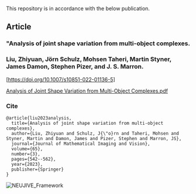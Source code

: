 This repository is in accordance with the below publication.

## Article
### "Analysis of joint shape variation from multi-object complexes.
### Liu, Zhiyuan, Jörn Schulz, Mohsen Taheri, Martin Styner, James Damon, Stephen Pizer, and J. S. Marron.

[https://doi.org/10.1007/s10851-022-01136-5]

[Analysis of Joint Shape Variation from Multi-Object Complexes.pdf](https://github.com/MohsenTaheriShalmani/Joint_Shape_Variation_Analysis_by_CPNS/files/14556893/Analysis.of.Joint.Shape.Variation.from.Multi-Object.Complexes.pdf)

### Cite
```
@article{liu2023analysis,
  title={Analysis of joint shape variation from multi-object complexes},
  author={Liu, Zhiyuan and Schulz, J{\"o}rn and Taheri, Mohsen and Styner, Martin and Damon, James and Pizer, Stephen and Marron, JS},
  journal={Journal of Mathematical Imaging and Vision},
  volume={65},
  number={3},
  pages={542--562},
  year={2023},
  publisher={Springer}
}
```

![NEUJIVE_Framework](https://github.com/MohsenTaheriShalmani/Joint_Shape_Variation_Analysis_by_CPNS/assets/19237855/24c67496-8b54-4ec2-a1eb-d1bbfef41225)

